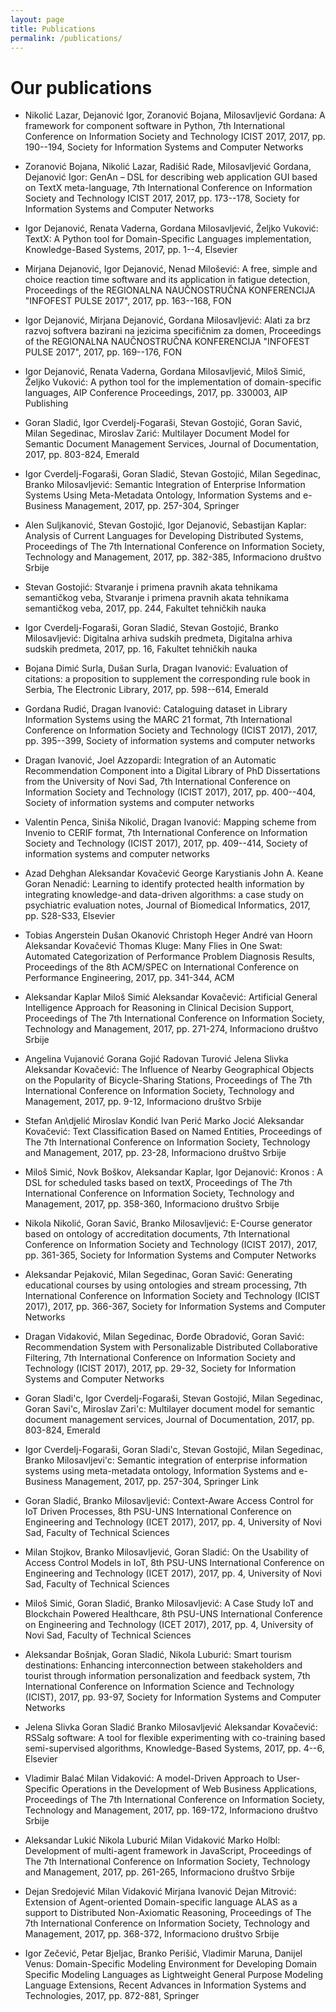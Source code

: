 ```yaml
---
layout: page
title: Publications
permalink: /publications/
---
```


# Our publications




* Nikolić Lazar, Dejanović Igor, Zoranović Bojana, Milosavljević Gordana: A framework for component software in Python, 7th International Conference on Information Society and Technology ICIST 2017, 2017, pp. 190--194, Society for Information Systems and Computer Networks

* Zoranović Bojana, Nikolić Lazar, Radišić Rade, Milosavljević Gordana, Dejanović Igor: GenAn – DSL for describing web application GUI based on TextX meta-language, 7th International Conference on Information Society and Technology ICIST 2017, 2017, pp. 173--178, Society for Information Systems and Computer Networks

* Igor Dejanović, Renata Vaderna, Gordana Milosavljević, Željko Vuković: TextX: A Python tool for Domain-Specific Languages implementation, Knowledge-Based Systems, 2017, pp. 1--4, Elsevier

* Mirjana Dejanović, Igor Dejanović, Nenad Milošević: A free, simple and choice reaction time software and its application in fatigue detection, Proceedings of the REGIONALNA NAUČNOSTRUČNA KONFERENCIJA "INFOFEST PULSE 2017", 2017, pp. 163--168, FON

* Igor Dejanović, Mirjana Dejanović, Gordana Milosavljević: Alati za brz razvoj softvera bazirani na jezicima specifičnim za domen, Proceedings of the REGIONALNA NAUČNOSTRUČNA KONFERENCIJA "INFOFEST PULSE 2017", 2017, pp. 169--176, FON

* Igor Dejanović, Renata Vaderna, Gordana Milosavljević, Miloš Simić, Željko Vuković: A python tool for the implementation of domain-specific languages, AIP Conference Proceedings, 2017, pp. 330003, AIP Publishing

* Goran Sladić, Igor Cverdelj-Fogaraši, Stevan Gostojić, Goran Savić, Milan Segedinac, Miroslav Zarić: Multilayer Document Model for Semantic Document Management Services, Journal of Documentation, 2017, pp. 803-824, Emerald

* Igor Cverdelj-Fogaraši, Goran Sladić, Stevan Gostojić, Milan Segedinac, Branko Milosavljević: Semantic Integration of Enterprise Information Systems Using Meta-Metadata Ontology, Information Systems and e-Business Management, 2017, pp. 257-304, Springer

* Alen Suljkanović, Stevan Gostojić, Igor Dejanović, Sebastijan Kaplar: Analysis of Current Languages for Developing Distributed Systems, Proceedings of The 7th International Conference on Information Society, Technology and Management, 2017, pp. 382-385, Informaciono društvo Srbije

* Stevan Gostojić: Stvaranje i primena pravnih akata tehnikama semantičkog veba, Stvaranje i primena pravnih akata tehnikama semantičkog veba, 2017, pp. 244, Fakultet tehničkih nauka

* Igor Cverdelj-Fogaraši, Goran Sladić, Stevan Gostojić, Branko Milosavljević: Digitalna arhiva sudskih predmeta, Digitalna arhiva sudskih predmeta, 2017, pp. 16, Fakultet tehničkih nauka

* Bojana Dimić Surla, Dušan Surla, Dragan Ivanović: Evaluation of citations: a proposition to supplement the corresponding rule book in Serbia, The Electronic Library, 2017, pp. 598--614, Emerald

* Gordana Rudić, Dragan Ivanović: Cataloguing dataset in Library Information Systems using the MARC 21 format, 7th International Conference on Information Society and Technology (ICIST 2017), 2017, pp. 395--399, Society of information systems and computer networks

* Dragan Ivanović, Joel Azzopardi: Integration of an Automatic Recommendation Component into a Digital Library of PhD Dissertations from the University of Novi Sad, 7th International Conference on Information Society and Technology (ICIST 2017), 2017, pp. 400--404, Society of information systems and computer networks

* Valentin Penca, Siniša Nikolić, Dragan Ivanović: Mapping scheme from Invenio to CERIF format, 7th International Conference on Information Society and Technology (ICIST 2017), 2017, pp. 409--414, Society of information systems and computer networks

* Azad Dehghan Aleksandar Kovačević George Karystianis John A. Keane Goran Nenadić: Learning to identify protected health information by integrating knowledge-and data-driven algorithms: a case study on psychiatric evaluation notes, Journal of Biomedical Informatics, 2017, pp. S28-S33, Elsevier

* Tobias Angerstein Dušan Okanović Christoph Heger André van Hoorn Aleksandar Kovačević Thomas Kluge: Many Flies in One Swat: Automated Categorization of Performance Problem Diagnosis Results, Proceedings of the 8th ACM/SPEC on International Conference on Performance Engineering, 2017, pp. 341-344, ACM

* Aleksandar Kaplar Miloš Simić Aleksandar Kovačević: Artificial General Intelligence Approach for Reasoning in Clinical Decision Support, Proceedings of The 7th International Conference on Information Society, Technology and Management, 2017, pp. 271-274, Informaciono društvo Srbije

* Angelina Vujanović Gorana Gojić Radovan Turović Jelena Slivka Aleksandar Kovačević: The Influence of Nearby Geographical Objects on the Popularity of Bicycle-Sharing Stations, Proceedings of The 7th International Conference on Information Society, Technology and Management, 2017, pp. 9-12, Informaciono društvo Srbije

* Stefan An\djelić Miroslav Kondić Ivan Perić Marko Jocić Aleksandar Kovačević: Text Classification Based on Named Entities, Proceedings of The 7th International Conference on Information Society, Technology and Management, 2017, pp. 23-28, Informaciono društvo Srbije

* Miloš Simić, Novk Boškov, Aleksandar Kaplar, Igor Dejanović: Kronos : A DSL for scheduled tasks based on textX, Proceedings of The 7th International Conference on Information Society, Technology and Management, 2017, pp. 358-360, Informaciono društvo Srbije

* Nikola Nikolić, Goran Savić, Branko Milosavljević: E-Course generator based on ontology of accreditation documents, 7th International Conference on Information Society and Technology (ICIST 2017), 2017, pp. 361-365, Society for Information Systems and Computer Networks

* Aleksandar Pejaković, Milan Segedinac, Goran Savić: Generating educational courses by using ontologies and stream processing, 7th International Conference on Information Society and Technology (ICIST 2017), 2017, pp. 366-367, Society for Information Systems and Computer Networks

* Dragan Vidaković, Milan Segedinac, Đorđe Obradović, Goran Savić: Recommendation System with Personalizable Distributed Collaborative Filtering, 7th International Conference on Information Society and Technology (ICIST 2017), 2017, pp. 29-32, Society for Information Systems and Computer Networks

* Goran Sladi\'c, Igor Cverdelj-Fogaraši, Stevan Gostojić, Milan Segedinac, Goran Savi\'c, Miroslav Zari\'c: Multilayer document model for semantic document management services, Journal of Documentation, 2017, pp. 803-824, Emerald

* Igor Cverdelj-Fogaraši, Goran Sladi\'c, Stevan Gostojić, Milan Segedinac, Branko Milosavljevi\'c: Semantic integration of enterprise information systems using meta-metadata ontology, Information Systems and e-Business Management, 2017, pp. 257-304, Springer Link

* Goran Sladić, Branko Milosavljević: Context-Aware Access Control for IoT Driven Processes, 8th PSU-UNS International Conference on Engineering and Technology (ICET 2017), 2017, pp. 4, University of Novi Sad, Faculty of Technical Sciences

* Milan Stojkov, Branko Milosavljević, Goran Sladić: On the Usability of Access Control Models in IoT, 8th PSU-UNS International Conference on Engineering and Technology (ICET 2017), 2017, pp. 4, University of Novi Sad, Faculty of Technical Sciences

* Miloš Simić, Goran Sladić, Branko Milosavljević: A Case Study IoT and Blockchain Powered Healthcare, 8th PSU-UNS International Conference on Engineering and Technology (ICET 2017), 2017, pp. 4, University of Novi Sad, Faculty of Technical Sciences

* Aleksandar Bošnjak, Goran Sladić, Nikola Luburić: Smart tourism destinations: Enhancing interconnection between stakeholders and tourist through information personalization and feedback system, 7th International Conference on Information Science and Technology (ICIST), 2017, pp. 93-97, Society for Information Systems and Computer Networks

* Jelena Slivka Goran Sladić Branko Milosavljević Aleksandar Kovačević: RSSalg software: A tool for flexible experimenting with co-training based semi-supervised algorithms, Knowledge-Based Systems, 2017, pp. 4--6, Elsevier

* Vladimir Balać Milan Vidaković: A model-Driven Approach to User-Specific Operations in the Development of Web Business Applications, Proceedings of The 7th International Conference on Information Society, Technology and Management, 2017, pp. 169-172, Informaciono društvo Srbije

* Aleksandar Lukić Nikola Luburić Milan Vidaković Marko Holbl: Development of multi-agent framework in JavaScript, Proceedings of The 7th International Conference on Information Society, Technology and Management, 2017, pp. 261-265, Informaciono društvo Srbije

* Dejan Sredojević Milan Vidaković Mirjana Ivanović Dejan Mitrović: Extension of Agent-oriented Domain-specific language ALAS as a support to Distributed Non-Axiomatic Reasoning, Proceedings of The 7th International Conference on Information Society, Technology and Management, 2017, pp. 368-372, Informaciono društvo Srbije

* Igor Zečević, Petar Bjeljac, Branko Perišić, Vladimir Maruna, Danijel Venus: Domain-Specific Modeling Environment for Developing Domain Specific Modeling Languages as Lightweight General Purpose Modeling Language Extensions, Recent Advances in Information Systems and Technologies, 2017, pp. 872-881, Springer

